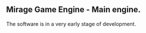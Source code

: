 Mirage Game Engine - Main engine.
-------------------------------------------------------------------------------

The software is in a very early stage of development.